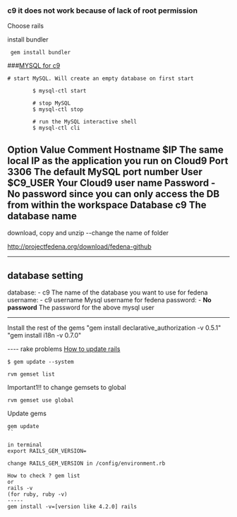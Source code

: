 ### c9 it does not work because of lack of root permission
Choose rails


install bundler

```
 gem install bundler
```
###[MYSQL for c9](https://c9.io/site/blog/2013/05/mysql-for-every-workspace/)

```
# start MySQL. Will create an empty database on first start

        $ mysql-ctl start
        
        # stop MySQL
        $ mysql-ctl stop
        
        # run the MySQL interactive shell
        $ mysql-ctl cli
```

Option	Value	Comment
Hostname	$IP	The same local IP as the application you run on Cloud9
Port	3306	The default MySQL port number
User	$C9_USER	Your Cloud9 user name
Password	-	No password since you can only access the DB from within the workspace
Database	c9	The database name
--------
download, copy and unzip   --change the name of folder


http://projectfedena.org/download/fedena-github

------------------------------
## database setting

database: - c9 The name of the database you want to use for fedena
username:  - c9 username Mysql username for fedena
password: - **No password** The password for the above mysql user

------
Install the rest of the gems
"gem install declarative_authorization -v 0.5.1" 
"gem install i18n -v 0.7.0" 

---- rake problems
[How to update rails](http://railsapps.github.io/updating-rails.html)

```
$ gem update --system
```

```
rvm gemset list
```
Important1!! to change gemsets to global
```
rvm gemset use global
```
Update gems
```
gem update
``

in terminal
export RAILS_GEM_VERSION=

change RAILS_GEM_VERSION in /config/environment.rb

How to check ? gem list 
or
rails -v
(for ruby, ruby -v)
-----
gem install -v=[version like 4.2.0] rails





